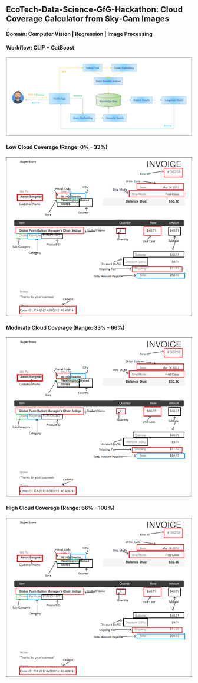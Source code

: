 ## EcoTech-Data-Science-GfG-Hackathon: Cloud Coverage Calculator from Sky-Cam Images

#### Domain: Computer Vision | Regression | Image Processing

#### Workflow: CLIP + CatBoost

![Workflow](https://raw.githubusercontent.com/mykeysid10/Invoice-PDF-QnA-System/main/Workflow.PNG)

#### Low Cloud Coverage (Range: 0% - 33%)

![Workflow](https://raw.githubusercontent.com/mykeysid10/Invoice-PDF-QnA-System/main/Domain_Knowledge.png)

#### Moderate Cloud Coverage (Range: 33% - 66%)

![Workflow](https://raw.githubusercontent.com/mykeysid10/Invoice-PDF-QnA-System/main/Domain_Knowledge.png)

#### High Cloud Coverage (Range: 66% - 100%)

![Workflow](https://raw.githubusercontent.com/mykeysid10/Invoice-PDF-QnA-System/main/Domain_Knowledge.png)
